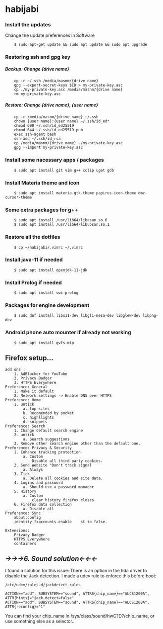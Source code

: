 # habijabi

### Install the updates
Change the update preferences in Software
```console
	$ sudo apt-get update && sudo apt update && sudo apt upgrade
```

### Restoring ssh and gpg key

##### Backup: Change {drive name}
```console
	cp -r ~/.ssh /media/masnm/{drive name}
	gpg --export-secret-keys $ID > my-private-key.asc
	cp ./my-private-key.asc /media/masnm/{drive name}
	rm my-private-key.asc
```

##### Restore: Change {drive name}, {user name}
```console
	cp -r /media/masnm/{drive name} ~/.ssh
	chown {user name}:{user name} ~/.ssh/id_ed*
	chmod 600 ~/.ssh/id_ed25519
	chmod 644 ~/.ssh/id_ed25519.pub
	exec ssh-agent bash
	ssh-add ~/.ssh/id_rsa
	cp /media/masnm/{drive name} ./my-private-key.asc
	gpg --import my-private-key.asc
```

### Install some nacessary apps / packages
```console
	$ sudo apt install git vim g++ xclip uget gdb
```

### Install Materia theme and icon
```console
	$ sudo apt install materia-gtk-theme papirus-icon-theme dmz-cursor-theme
```

### Some extra packages for g++
```console
	$ sudo apt install /usr/lib64/libasan.so.6
	$ sudo apt install /usr/lib64/libubsan.so.1
```

### Restore all the dotfiles
```console
	$ cp ~/habijabi/.vimrc ~/.vimrc
```

### Install java-11 if needed
```console
	$ sudo apt install openjdk-11-jdk
```

### Install Prolog if needed
```console
	$ sudo apt install swi-prolog
```

### Packages for engine development
```console
	$ sudo dnf install libx11-dev libgl1-mesa-dev libglew-dev libpng-dev
```

### Android phone auto mounter if already not working
```console
	$ sudo apt install gvfs-mtp
```

## Firefox setup...

	add ons :
		1. AdBlocker for YouTube
		2. Privacy Badger
		3. HTTPS Everywhere
	Preference: General
		1. Make it default
		2. Network settings -> Enable DNS over HTTPS
	Preference: Home
		1. untick
			a. top sites
			b. Recomended by pocket
			c. highllights
			d. snippets
	Preference: Search
		1. Change default search engine
		2. untick
			a. Search suggestions
		3. Remove other search engine other than the default one.
	Preference: Privacy & Security
		1. Enhance tracking protection
			a. Custom
				Disable all third party cookies.
		2. Send Website "Don't track signal
			a. Always
		3. Tick
			a. Delete all cookies and site data.
		4. Logins and password
			a. Should use a password manager
		5. History
			a. Custom
				clear history firefox closes.
		6. Firefox data collection
			a. Disable all
	Preference: Sync
		about:config
		identity.fxaccounts.enable    st to false.
	
	Extensions:
		Privacy Badger
		HTTPS Everywhere
		containers



## ***->->->6. Sound solution<-<-<-***
I found a solution for this issue: There is an option in the hda driver to disable the Jack detection. I made a udev rule to enforce this before boot:

	/etc/udev/rules.d/jackdetect.rules
	
	ACTION=="add", SUBSYSTEM=="sound", ATTRS{chip_name}=="ALCS1200A", ATTR{hints}="jack_detect=false"
	ACTION=="add", SUBSYSTEM=="sound", ATTRS{chip_name}=="ALCS1200A", ATTR{reconfig}="1"
	
You can find your chip_name in /sys/class/sound/hwC?D?/chip_name, or use something else as a selector...

